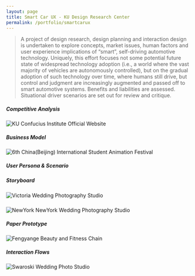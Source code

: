 ```yaml
---
layout: page
title: Smart Car UX - KU Design Research Center
permalink: /portfolio/smartcarux
---
```



> A project of design research, design planning and interaction design is undertaken to explore concepts, market issues, human factors and user experience implications of “smart”, self-driving automotive technology. Uniquely, this effort focuses not some potential future state of widespread technology adoption (i.e., a world where the vast majority of vehicles are autonomously controlled), but on the gradual adoption of such technology over time, where humans still drive, but control and judgment are increasingly augmented and passed off to smart automotive systems. Benefits and liabilities are assessed. Situational driver scenarios are set out for review and critique.

##### Competitive Analysis
![KU Confucius Institute Official Website](https://cyrus-education.github.io/images/scca.png "Large example image")
##### Business Model
![6th China(Beijing) International Student Animation Festival](https://cyrus-education.github.io/images/scbm.png "Large example image")
##### User Persona & Scenario
[](https://www.youtube.com/watch?v=Jsqkh1KZ3bw&t=2s)
##### Storyboard
![Victoria Wedding Photography Studio](https://cyrus-education.github.io/images/victoria.jpg "Large example image")
##### 
![NewYork NewYork Wedding Photography Studio](https://cyrus-education.github.io/images/newyorknewyork.jpg "Large example image")
##### Paper Prototype
![Fengyange Beauty and Fitness Chain](https://cyrus-education.github.io/images/fengyan.jpg "Large example image")
##### Interaction Flows
![Swaroski Wedding Photo Studio](https://cyrus-education.github.io/images/shihualuo.png "Large example image")


